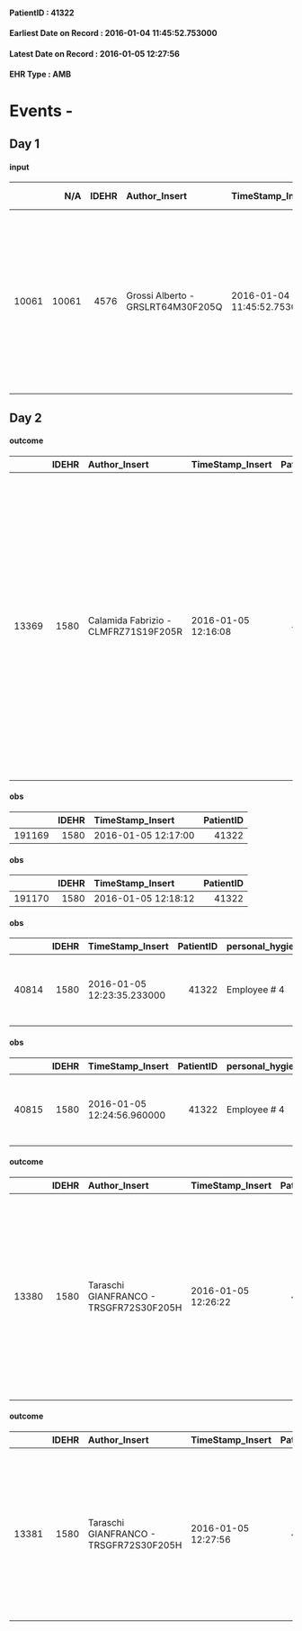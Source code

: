 
#### PatientID : 41322
#### Earliest Date on Record : 2016-01-04 11:45:52.753000
#### Latest Date on Record : 2016-01-05 12:27:56
#### EHR Type : AMB

# Events - 

## Day 1

#### input
|       |    N/A |   IDEHR | Author_Insert                     | TimeStamp_Insert           | EHRType   |   PatientID |   IDDigitalSignDocument | persone_vicine   |   Unnamed: 0_x.1 |   IDANAMNESI_SOCIALE | Patient   | FamigliaAltro   | Paziente_T   | FamigliaAltro_T   |   Non_Rilevabile_x.1 | Note_Non_Rilevabile_x.1   | opt_Problemi   | Note_I                                                        | chk_contr_sintomi   | opt_paziente_a   | opt_famiglia_a   | opt_adeguatezza   | ds_note_ad                                                                                                                                     | opt_paziente_solo   | ds_note_con                                         | opt_presente_assente   | Caregiver_principale          | opt_capacita     | opt_risorse_ec   | opt_paziente_ad   | opt_caregiver_ad   | opt_inv_civile   | Needs     | Domestic partnership   | Fragility                    |
|------:|-------:|--------:|:----------------------------------|:---------------------------|:----------|------------:|------------------------:|:-----------------|-----------------:|---------------------:|:----------|:----------------|:-------------|:------------------|---------------------:|:--------------------------|:---------------|:--------------------------------------------------------------|:--------------------|:-----------------|:-----------------|:------------------|:-----------------------------------------------------------------------------------------------------------------------------------------------|:--------------------|:----------------------------------------------------|:-----------------------|:------------------------------|:-----------------|:-----------------|:------------------|:-------------------|:-----------------|:----------|:-----------------------|:-----------------------------|
| 10061 |  10061 |    4576 | Grossi Alberto - GRSLRT64M30F205Q | 2016-01-04 11:45:52.753000 | AMB       |       41322 |                  233124 | N/A              |             2177 |                 1471 | Si#1      | Si#1            | No#0         | Si#1              |                    0 | NR                        | No#0           | La paziente sa della sua patologia ma non dell'inguaribilit√† | controllo sintomi#0 | Congruenti#1     | Congruenti#1     | No#0              | Viveva con un figlio disabile dalla nascita, attualmente l'ex marito si √® trasferito per assistere il figlio facendosi aiutare da una badante | No#0                | figlio disabile dalla nascita totalmente dipendente | Presente#1             | ex marito e nipote Mariangela | Incrementabile#1 | Da valutare#2    | Totale#2          | Totale#2           | No#0             | Clinici#0 | Figli#2                | sovraccarico assistenziale#4 |


## Day 2

#### outcome
|       |   IDEHR | Author_Insert                        | TimeStamp_Insert    |   PatientID |   IDDigitalSignDocument |   IDPAI_VIDAS | opt_problem                                                                |   opt_problem_num | opt_obiettivo                                                   |   opt_obiettivo_num | opt_stato_problema   |   opt_stato_problema_num | opt_interventi                                                                                                                                                                                                                                                                                                                                   |   opt_interventi_num |
|------:|--------:|:-------------------------------------|:--------------------|------------:|------------------------:|--------------:|:---------------------------------------------------------------------------|------------------:|:----------------------------------------------------------------|--------------------:|:---------------------|-------------------------:|:-------------------------------------------------------------------------------------------------------------------------------------------------------------------------------------------------------------------------------------------------------------------------------------------------------------------------------------------------|---------------------:|
| 13369 |    1580 | Calamida Fabrizio - CLMFRZ71S19F205R | 2016-01-05 12:16:08 |       41322 |                  234413 |         15402 | Alteration of comfort associated with chronic pain and / or acute # 29 = 0 |                 2 | The patient riferir√ † ¬ † a satisfactory pain control # 56 = 0 |                   1 | Open Problem # 1     |                        1 | Implementation of the IAP - Therapeutic adjustment # 441 = 0; Implementation of the IAP - Administer the drugs correctly according to the prescription # 442 = 0; Implementation of the IAP - Evaluate the effectiveness of drug administration # 443 = 0; Activation of professionals - Request for activation of the physiotherapist # 450 = 0 |                    2 |

#### obs
|        |   IDEHR | TimeStamp_Insert    |   PatientID |
|-------:|--------:|:--------------------|------------:|
| 191169 |    1580 | 2016-01-05 12:17:00 |       41322 |

#### obs
|        |   IDEHR | TimeStamp_Insert    |   PatientID |
|-------:|--------:|:--------------------|------------:|
| 191170 |    1580 | 2016-01-05 12:18:12 |       41322 |

#### obs
|       |   IDEHR | TimeStamp_Insert           |   PatientID | personal_hygiene   | urine_elimination   | mobility     | active_diuresis     | asthenia   | motor_performance                                                                                  | diet     | cognitive_state   | consumption_help   |
|------:|--------:|:---------------------------|------------:|:-------------------|:--------------------|:-------------|:--------------------|:-----------|:---------------------------------------------------------------------------------------------------|:---------|:------------------|:-------------------|
| 40814 |    1580 | 2016-01-05 12:23:35.233000 |       41322 | Employee # 4       | Employee # 4        | Employee # 4 | active diuresis # 0 | Severe # 2 | 30% - Patient with directions to the hospital or home hospitalization, intensive home support # 03 | Soft # 1 | Polished # 2      | # 4 employees      |

#### obs
|       |   IDEHR | TimeStamp_Insert           |   PatientID | personal_hygiene   | urine_elimination   | mobility     | active_diuresis     | asthenia   | motor_performance                                                                                  | diet     | cognitive_state   | consumption_help   |
|------:|--------:|:---------------------------|------------:|:-------------------|:--------------------|:-------------|:--------------------|:-----------|:---------------------------------------------------------------------------------------------------|:---------|:------------------|:-------------------|
| 40815 |    1580 | 2016-01-05 12:24:56.960000 |       41322 | Employee # 4       | Employee # 4        | Employee # 4 | active diuresis # 0 | Severe # 2 | 30% - Patient with directions to the hospital or home hospitalization, intensive home support # 03 | Soft # 1 | Polished # 2      | # 4 employees      |

#### outcome
|       |   IDEHR | Author_Insert                          | TimeStamp_Insert    |   PatientID |   IDDigitalSignDocument |   IDPAI_VIDAS | opt_problem                         |   opt_problem_num | opt_obiettivo                                                                                                                                                                              |   opt_obiettivo_num | opt_stato_problema   |   opt_stato_problema_num | opt_interventi                                                                                                                                                                                   |   opt_interventi_num |
|------:|--------:|:---------------------------------------|:--------------------|------------:|------------------------:|--------------:|:------------------------------------|------------------:|:-------------------------------------------------------------------------------------------------------------------------------------------------------------------------------------------|--------------------:|:---------------------|-------------------------:|:-------------------------------------------------------------------------------------------------------------------------------------------------------------------------------------------------|---------------------:|
| 13380 |    1580 | Taraschi GIANFRANCO - TRSGFR72S30F205H | 2016-01-05 12:26:22 |       41322 |                  234451 |         15413 | Deficit in the care of s√® # 25 = 0 |                 4 | Maintain dignity ¬ † of the patient, where possible, helping him to accept their own limitations, considering himself realistic and objective (eating, bathing, dressing, delete) # 42 = 0 |                   4 | Open Problem # 1     |                        1 | PAI Implementation - Ensuring the right privacy # 182 = 0; PAI Implementation - completely replace the activity † everyday # 183 = 0; Counseling - Exploring her gently disabled √ ¬ † # 185 = 0 |                    4 |

#### outcome
|       |   IDEHR | Author_Insert                          | TimeStamp_Insert    |   PatientID |   IDDigitalSignDocument |   IDPAI_VIDAS | opt_problem                                                      |   opt_problem_num | opt_obiettivo                                                           |   opt_obiettivo_num | opt_stato_problema   |   opt_stato_problema_num | opt_interventi                                                                                                                                                                          |   opt_interventi_num |
|------:|--------:|:---------------------------------------|:--------------------|------------:|------------------------:|--------------:|:-----------------------------------------------------------------|------------------:|:------------------------------------------------------------------------|--------------------:|:---------------------|-------------------------:|:----------------------------------------------------------------------------------------------------------------------------------------------------------------------------------------|---------------------:|
| 13381 |    1580 | Taraschi GIANFRANCO - TRSGFR72S30F205H | 2016-01-05 12:27:56 |       41322 |                  234452 |         15414 | Impaired mobility † ¬ / limitation of physical movement # 27 = 0 |                 1 | Minimize possibilities ¬ † injury. If present, maintaining QoL # 47 = 0 |                   4 | Open Problem # 1     |                        1 | Implementation PAI - Avoid biased positions # 294 = 0; PAI Implementation - Keeping the skin well hydrated and elastic # 295 = 0; PAI Implementation - Adaptation environment # 296 = 0 |                    4 |


